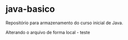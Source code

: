 # java-basico
Repositório para armazenamento do curso inicial de Java.

Alterando o arquivo de forma local - teste